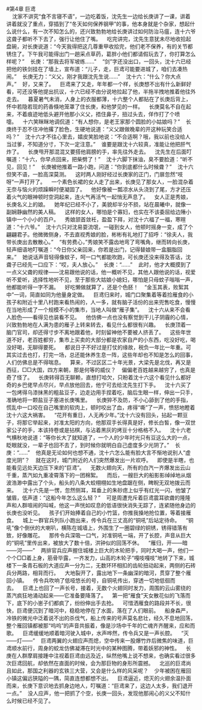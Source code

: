 #第4章 巨鸢<br />    沈家不讲究“食不言寝不语”，一边吃着饭，沈先生一边给长庚讲了一课，讲着讲着就没了重点，穿插到了“冬天如何保养钢甲”的事，他本身就是个杂家，想起什么说什么，有一次不知怎么的，还兴致勃勃地给长庚讲过如何防治马瘟，连十六爷这聋子都听不下去了，强行让他住了嘴。    吃完讲完，沈先生意犹未尽地收拾起盘碗，对长庚说道：“今天我得把这几尊重甲收拾完，他们老不保养，有的关节都锈住了。下午我可能得出门一趟采点草药，葛胖小他们都请假玩去了，你打算怎么样呢？”    长庚：“那我去将军坡练……”    “剑”字还没出口，一回头，沈十六已经把他的铁剑挂在了墙上，宣布道：“儿子，走，巨鸢可能要进城了，咱们去凑热闹。”    长庚无力：“义父，刚才我跟沈先生说……”    沈十六：“什么？你大点声。”    好，又来了。    巨鸢来了又走，年年都一个样，长庚想不出有什么新鲜好看，可还没等他提出抗议，十六已经不由分说地拉起了他，半拖半拽地推着他往外走去。    暮夏暑气未消，人身上的衣服都薄，十六整个人都贴在了长庚后背上，怀中若隐若现的药香倏地笼罩了住长庚，和他梦见的一样。    长庚莫名不自在起来，不着痕迹地低头避开他那小义父，捂住鼻子，扭过头去，佯作打了个喷嚏。    十六笑眯眯地调侃道：“有人想你，是老王家那个圆脸的小姑娘吗？”    长庚终于忍不住冲他撂了脸色，生硬地说道：“义父跟做晚辈的开这种玩笑合适吗？”    沈十六才不往心里去，嬉皮笑脸地说：“不合适啊？哦，我以前也没给人当过爹，不知道分寸，下次一定注意。”    谁要是跟沈十六较真，准能让他把肝气炸了。    长庚甩开那混混又要搭他肩膀的手，率先往外走去。    沈先生在后面叮嘱道：“十六，你早点回来，把柴劈了！”    沈十六脚下抹油，臭不要脸道：“听不见，回见！”    长庚被他推着一路小跑，问道：“你到底都什么时候聋？”    沈十六但笑不语，一脸高深莫测。    这时两人刚好经过长庚家的正门，门扉忽然“吱呀”一声打开了。    一个素色长裙的女人走了出来，长庚见了那女人，一脸混杂着无奈与恼火的烦躁瞬时便凝固了。    他好像被一瓢凉水从头浇到了尾，方才还压着火气的眼神顿时空洞起来，连火气再活气一起悄无声息了。    女人正是秀娘，长庚名义上的娘。    她年纪已经不小了，美貌却半分不损，站在晨曦中，就像一副娴静幽然的美人稿。    这样的女人，哪怕是个寡妇，也实在不该委屈给边陲小镇中一个小小的百户。    秀娘颔首敛衽，盈盈下拜，对沈十六福了一福，寒暄道：“十六爷。”    沈十六只对沈易耍流氓，一碰到女人，他顿时摇身一变，成了个翩翩君子。他微微侧身，不去直视秀娘的脸，彬彬有礼地打了招呼：“徐夫人，我带长庚出去散散心。”    “有劳费心，”秀娘笑不露齿地弯了弯嘴角，继而转向长庚，轻声细语地叮嘱道：“今日你父亲回来，你若是出门，记得替娘带一盒胭脂回来。”    她说话声音轻得像蚊子，呵一口气都能吹跑，可长庚还没来得及答话，沈聋子已经先一口应下：“哎，夫人放心。”    长庚：“……”    此时，他才大概摸到了一点义父聋的规律——沈易跟他说的话，他一概听不见，其他人跟他说的话，视爱听不爱听，选择性地听不见，至于那些大姑娘小媳妇，哪怕是只母蚊子嗡嗡一声，他都能听得一字不漏。    好吃懒做就算了，还是个色胚！    “金玉其表，败絮其中”一词，简直如同为他量身定做。    巨鸢归来时，城门口聚集着等着捡雁食的小孩子和附近十里八村跑来看热闹的，人一多，就有脑子活份的出来兜售吃食，慢慢在当地形成了一个规模不小的集市，当地人叫做“雁子集”。    沈十六从来不会看人脸色——看得见也装看不见。    他仿佛一点也没有察觉到干儿子阴霾的心情，兴致勃勃地在人满为患的雁子上转来转去，看见什么都很有兴趣。    长庚顶着一脑门官司，却还得寸步不离地跟着他，时刻留神他不要被人挤丢了。    这些年世道不好，老百姓都穷，集市上买卖的大部分都是农家自产的小东西，吃没好吃，喝没好喝，无聊得要死。    都说日子不好过是打仗的缘故，税负一年比一年重。可其实过去也打，打完一场，总还能休养生息一阵，这些年却也不知是怎么的回事，人们仿佛总是不得喘息。    算来，不过区区二十年光景，大梁先是北伐，再又是西征，□□大国，四方来朝，那是何等的威仪？    偏偏老百姓越来越穷了，也真是奇了怪了。    长庚转得百无聊赖，直想打哈欠，只盼着沈十六这个看见什么都好奇的乡巴佬早点尽兴，早点放他回去，他宁可去给沈先生打下手。    沈十六买了一包烤得乌漆抹黑的粗盐豆子，边走边用手捏着吃，脑后生眼一样，伸出一只手，准确地将一颗盐豆子塞进长庚嘴里。    长庚猝不及防，不小心舔到了他的手指，慌乱中一口咬在自己嘴里的软肉上，顿时咬出了血，疼得“嘶”了一声，愤怒地瞪着沈十六这大祸害。    “花开有重日，人无再少年。”沈十六没有回头，拈起一颗豆子，将那它举起来，对准太阳的方向，他那双手长得真是好，修长白皙，像一双世家公子的手，本该持卷或是拈棋，与沾着黑灰的烤豆十分格格不入。    沈十六老气横秋地说道：“等你长大了就知道了，一个人的少年时光只有豆这么大的一点，眨眼就没，一辈子也回不去了，到时候你就明白自己虚度多少光阴了。”    长庚：“……”    他真是无论如何也想不通，沈十六怎么能有脸大言不惭地说别人“虚度光阴”？    就在这时，城门附近的人们突然爆发出一片欢呼。    即使是半瞎，也能看见远处天边压下来的“巨鸢”。    无数火翅向天，所有的白汽一齐爆发出云山千重，蒸汽如九重凌霄落下的一团棉絮。    而后，一艘巨大的船影影绰绰地从烟波浩渺中露出了个头，船头的八条大蛟栩栩如生地盘踞在侧，睥睨无双地拨云而来。    沈十六先是一愣，忽然侧耳，耳垂上的朱砂痣上似乎有红光一闪，他皱了皱眉，低声道：“这船今年怎么这么轻？”    可是周遭充斥着巨鸢震耳欲聋的隆隆声和人群喧闹的叫喊，他这一声恍如叹息的低语很快消失无踪了，连紧随他身边的长庚也没听见。    孩子们开始捧着自己的小竹篮，你推我搡地抢位置，等着接雁食。    城上一群官兵列队小跑出来，传令兵在三丈高的“铜吼”后站定待命。    “铜吼”像个倒伏的大喇叭，横陈在城墙上，外围生了一圈碧绿的铜锈，锈得错落有致，好像雕花。    那传令兵深吸一口气，对准铜吼一端，开了长腔，声音从巨大的“铜吼”里传出来，被放大了数十倍，洪钟似的回荡不休。    “雁归，开——暗——河——”    两排官兵应声握住城楼上巨大的木轮把手，同时大喝一声，他们一个个□□着上身，筋骨毕露，一齐发力，山高的木轮子“嘎吱嘎吱”地转了下来，城楼下一条青石板的大道应声一分为二，无数环环相扣的齿轮扭动起来，两侧的石砖兵分两路，相背而行。    大地裂开了，露出地下一条幽深的暗河，贯穿了整个雁回小镇。    传令兵吹响了低哑悠长的号，自铜吼传出，穿透一切地低徊而去。    巨鸢上也回了一声长号，接着，无数个火翅同时发力，周围的云山雾绕的蒸汽疯狂地涌动起来——它准备要降落了。    第一把“雁食”天女散花似的飞落而下，底下的小崽子们都疯了，纷纷伸出手去抢。    可惜洒雁食的路段并不长，很快，巨鸢便沉到了暗河中，稳稳地停在了水面，落在了人们眼前。    船身森严，冷铁的微光中泛着说不出的杀伐气，船上传来的号声莫名悲壮，经久不息地回荡，整个雁回镇都被那“呜呜”的声音共振着，像是沙场中千年的亡魂齐齐醒来，应和而歌。    巨鸢缓缓地顺着暗河驶入城中，水声哗然，传令兵又是一声长腔。    “灭——灯——”    巨鸢两翼的火翅应声而熄，空中传来一股爆竹炸后微焦的味道，巨鸢顺水前行，周身的蛟龙仿佛凝滞在时光中的某种图腾，带着妖邪的神性。    长庚在人群摩肩接踵中注视着巨鸢由远及近，纵然他嘴上说不想来，也确实看过很多次巨鸢回航，却依然在直面的时候，会为那巨物的身形所震撼。    北巡的巨鸢尚且如此，那国之利器的玄铁三大营，又会是什么样的风采呢？    少年被困在雁回小镇这偏远狭隘的一隅，简直连想都想不出。    巨鸢逼近，熄灭的火翅余温扑面而来，长庚下意识地去抓身边地人，叮嘱道：“巨鸢来了，这边人太多，我们退开一点。”    没人应声，他一把抓了个空，长庚一回头，发现他那闹心的义父不知什么时候已经不见了。